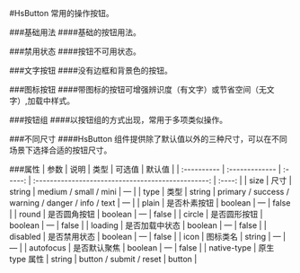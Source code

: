 #HsButton 常用的操作按钮。

###基础用法
####基础的按钮用法。
<slot name="default"></slot>

###禁用状态
####按钮不可用状态。
<slot name="demo1"></slot>

###文字按钮
####没有边框和背景色的按钮。
<slot name="demo2"></slot>

###图标按钮
####带图标的按钮可增强辨识度（有文字）或节省空间（无文字）,加载中样式。
<slot name="demo3"></slot>

###按钮组
####以按钮组的方式出现，常用于多项类似操作。
<slot name="demo4"></slot>

###不同尺寸
####HsButton 组件提供除了默认值以外的三种尺寸，可以在不同场景下选择合适的按钮尺寸。
<slot name="demo5"></slot>

###属性
| 参数        | 说明           |  类型   |                       可选值                       | 默认值 |
| :---------- | :------------- | :-----: | :------------------------------------------------: | :----: |
| size        | 尺寸           | string  |               medium / small / mini                |   —    |
| type        | 类型           | string  | primary / success / warning / danger / info / text |   —    |
| plain       | 是否朴素按钮   | boolean |                         —                          | false  |
| round       | 是否圆角按钮   | boolean |                         —                          | false  |
| circle      | 是否圆形按钮   | boolean |                         —                          | false  |
| loading     | 是否加载中状态 | boolean |                         —                          | false  |
| disabled    | 是否禁用状态   | boolean |                         —                          | false  |
| icon        | 图标类名       | string  |                         —                          |   —    |
| autofocus   | 是否默认聚焦   | boolean |                         —                          | false  |
| native-type | 原生 type 属性 | string  |              button / submit / reset               | button |